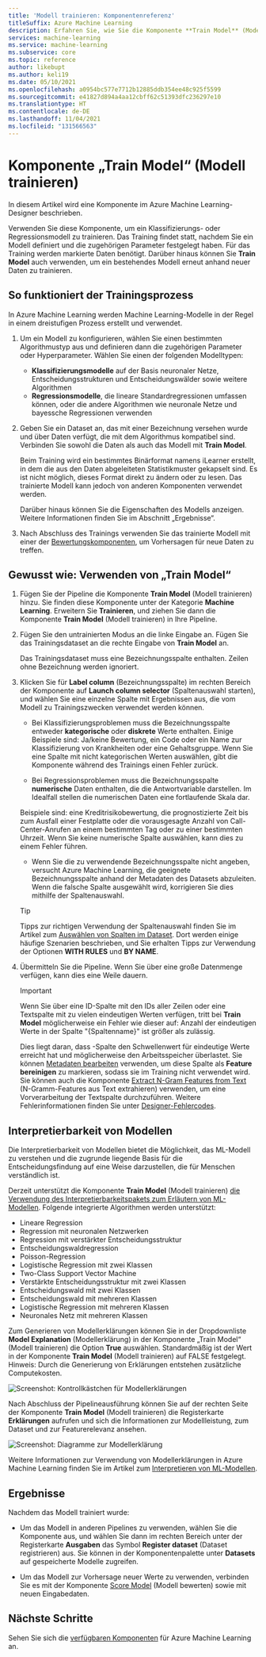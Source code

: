 ```yaml
---
title: 'Modell trainieren: Komponentenreferenz'
titleSuffix: Azure Machine Learning
description: Erfahren Sie, wie Sie die Komponente **Train Model** (Modell trainieren) in Azure Machine Learning zum Trainieren eines Klassifizierungs- oder Regressionsmodells verwenden.
services: machine-learning
ms.service: machine-learning
ms.subservice: core
ms.topic: reference
author: likebupt
ms.author: keli19
ms.date: 05/10/2021
ms.openlocfilehash: a0954bc577e7712b12885ddb354ee48c925f5599
ms.sourcegitcommit: e41827d894a4aa12cbff62c51393dfc236297e10
ms.translationtype: HT
ms.contentlocale: de-DE
ms.lasthandoff: 11/04/2021
ms.locfileid: "131566563"
---
```

# <a name="train-model-component"></a>Komponente „Train Model“ (Modell trainieren)

In diesem Artikel wird eine Komponente im Azure Machine Learning-Designer beschrieben.

Verwenden Sie diese Komponente, um ein Klassifizierungs- oder Regressionsmodell zu trainieren. Das Training findet statt, nachdem Sie ein Modell definiert und die zugehörigen Parameter festgelegt haben. Für das Training werden markierte Daten benötigt. Darüber hinaus können Sie **Train Model** auch verwenden, um ein bestehendes Modell erneut anhand neuer Daten zu trainieren. 

## <a name="how-the-training-process-works"></a>So funktioniert der Trainingsprozess

In Azure Machine Learning werden Machine Learning-Modelle in der Regel in einem dreistufigen Prozess erstellt und verwendet. 

1. Um ein Modell zu konfigurieren, wählen Sie einen bestimmten Algorithmustyp aus und definieren dann die zugehörigen Parameter oder Hyperparameter. Wählen Sie einen der folgenden Modelltypen: 

    + **Klassifizierungsmodelle** auf der Basis neuronaler Netze, Entscheidungsstrukturen und Entscheidungswälder sowie weitere Algorithmen
    + **Regressionsmodelle**, die lineare Standardregressionen umfassen können, oder die andere Algorithmen wie neuronale Netze und bayessche Regressionen verwenden  

2. Geben Sie ein Dataset an, das mit einer Bezeichnung versehen wurde und über Daten verfügt, die mit dem Algorithmus kompatibel sind. Verbinden Sie sowohl die Daten als auch das Modell mit **Train Model**.

    Beim Training wird ein bestimmtes Binärformat namens iLearner erstellt, in dem die aus den Daten abgeleiteten Statistikmuster gekapselt sind. Es ist nicht möglich, dieses Format direkt zu ändern oder zu lesen. Das trainierte Modell kann jedoch von anderen Komponenten verwendet werden. 
    
    Darüber hinaus können Sie die Eigenschaften des Modells anzeigen. Weitere Informationen finden Sie im Abschnitt „Ergebnisse“.

3. Nach Abschluss des Trainings verwenden Sie das trainierte Modell mit einer der [Bewertungskomponenten](./score-model.md), um Vorhersagen für neue Daten zu treffen.

## <a name="how-to-use-train-model"></a>Gewusst wie: Verwenden von „Train Model“ 
    
1. Fügen Sie der Pipeline die Komponente **Train Model** (Modell trainieren) hinzu.  Sie finden diese Komponente unter der Kategorie **Machine Learning**. Erweitern Sie **Trainieren**, und ziehen Sie dann die Komponente **Train Model** (Modell trainieren) in Ihre Pipeline.
  
1.  Fügen Sie den untrainierten Modus an die linke Eingabe an. Fügen Sie das Trainingsdataset an die rechte Eingabe von **Train Model** an.

    Das Trainingsdataset muss eine Bezeichnungsspalte enthalten. Zeilen ohne Bezeichnung werden ignoriert.
  
1.  Klicken Sie für **Label column** (Bezeichnungsspalte) im rechten Bereich der Komponente auf **Launch column selector** (Spaltenauswahl starten), und wählen Sie eine einzelne Spalte mit Ergebnissen aus, die vom Modell zu Trainingszwecken verwendet werden können.
  
    - Bei Klassifizierungsproblemen muss die Bezeichnungsspalte entweder **kategorische** oder **diskrete** Werte enthalten. Einige Beispiele sind: Ja/keine Bewertung, ein Code oder ein Name zur Klassifizierung von Krankheiten oder eine Gehaltsgruppe.  Wenn Sie eine Spalte mit nicht kategorischen Werten auswählen, gibt die Komponente während des Trainings einen Fehler zurück.
  
    -   Bei Regressionsproblemen muss die Bezeichnungsspalte **numerische** Daten enthalten, die die Antwortvariable darstellen. Im Idealfall stellen die numerischen Daten eine fortlaufende Skala dar. 
    
    Beispiele sind: eine Kreditrisikobewertung, die prognostizierte Zeit bis zum Ausfall einer Festplatte oder die vorausgesagte Anzahl von Call-Center-Anrufen an einem bestimmten Tag oder zu einer bestimmten Uhrzeit.  Wenn Sie keine numerische Spalte auswählen, kann dies zu einem Fehler führen.
  
    -   Wenn Sie die zu verwendende Bezeichnungsspalte nicht angeben, versucht Azure Machine Learning, die geeignete Bezeichnungsspalte anhand der Metadaten des Datasets abzuleiten. Wenn die falsche Spalte ausgewählt wird, korrigieren Sie dies mithilfe der Spaltenauswahl.
  
    > [!TIP] 
    > Tipps zur richtigen Verwendung der Spaltenauswahl finden Sie im Artikel zum [Auswählen von Spalten im Dataset](./select-columns-in-dataset.md). Dort werden einige häufige Szenarien beschrieben, und Sie erhalten Tipps zur Verwendung der Optionen **WITH RULES** und **BY NAME**.
  
1.  Übermitteln Sie die Pipeline. Wenn Sie über eine große Datenmenge verfügen, kann dies eine Weile dauern.

    > [!IMPORTANT] 
    > Wenn Sie über eine ID-Spalte mit den IDs aller Zeilen oder eine Textspalte mit zu vielen eindeutigen Werten verfügen, tritt bei **Train Model** möglicherweise ein Fehler wie dieser auf: Anzahl der eindeutigen Werte in der Spalte "{Spaltenname}" ist größer als zulässig.
    >
    > Dies liegt daran, dass -Spalte den Schwellenwert für eindeutige Werte erreicht hat und möglicherweise den Arbeitsspeicher überlastet. Sie können [Metadaten bearbeiten](edit-metadata.md) verwenden, um diese Spalte als **Feature bereinigen** zu markieren, sodass sie im Training nicht verwendet wird. Sie können auch die Komponente [Extract N-Gram Features from Text](extract-n-gram-features-from-text.md) (N-Gramm-Features aus Text extrahieren) verwenden, um eine Vorverarbeitung der Textspalte durchzuführen. Weitere Fehlerinformationen finden Sie unter [Designer-Fehlercodes](././designer-error-codes.md).

## <a name="model-interpretability"></a>Interpretierbarkeit von Modellen

Die Interpretierbarkeit von Modellen bietet die Möglichkeit, das ML-Modell zu verstehen und die zugrunde liegende Basis für die Entscheidungsfindung auf eine Weise darzustellen, die für Menschen verständlich ist.

Derzeit unterstützt die Komponente **Train Model** (Modell trainieren) [die Verwendung des Interpretierbarkeitspakets zum Erläutern von ML-Modellen](../how-to-machine-learning-interpretability-aml.md#generate-feature-importance-values-via-remote-runs). Folgende integrierte Algorithmen werden unterstützt:

- Lineare Regression
- Regression mit neuronalen Netzwerken
- Regression mit verstärkter Entscheidungsstruktur
- Entscheidungswaldregression
- Poisson-Regression
- Logistische Regression mit zwei Klassen
- Two-Class Support Vector Machine
- Verstärkte Entscheidungsstruktur mit zwei Klassen
- Entscheidungswald mit zwei Klassen
- Entscheidungswald mit mehreren Klassen
- Logistische Regression mit mehreren Klassen
- Neuronales Netz mit mehreren Klassen

Zum Generieren von Modellerklärungen können Sie in der Dropdownliste **Model Explanation** (Modellerklärung) in der Komponente „Train Model“ (Modell trainieren) die Option **True** auswählen. Standardmäßig ist der Wert in der Komponente **Train Model** (Modell trainieren) auf FALSE festgelegt. Hinweis: Durch die Generierung von Erklärungen entstehen zusätzliche Computekosten.

![Screenshot: Kontrollkästchen für Modellerklärungen](./media/module/train-model-explanation-checkbox.png)

Nach Abschluss der Pipelineausführung können Sie auf der rechten Seite der Komponente **Train Model** (Modell trainieren) die Registerkarte **Erklärungen** aufrufen und sich die Informationen zur Modellleistung, zum Dataset und zur Featurerelevanz ansehen.

![Screenshot: Diagramme zur Modellerklärung](./media/module/train-model-explanations-tab.gif)

Weitere Informationen zur Verwendung von Modellerklärungen in Azure Machine Learning finden Sie im Artikel zum [Interpretieren von ML-Modellen](../how-to-machine-learning-interpretability-aml.md#generate-feature-importance-values-via-remote-runs).

## <a name="results"></a>Ergebnisse

Nachdem das Modell trainiert wurde:


+ Um das Modell in anderen Pipelines zu verwenden, wählen Sie die Komponente aus, und wählen Sie dann im rechten Bereich unter der Registerkarte **Ausgaben** das Symbol **Register dataset** (Dataset registrieren) aus. Sie können in der Komponentenpalette unter **Datasets** auf gespeicherte Modelle zugreifen.

+ Um das Modell zur Vorhersage neuer Werte zu verwenden, verbinden Sie es mit der Komponente [Score Model](./score-model.md) (Modell bewerten) sowie mit neuen Eingabedaten.


## <a name="next-steps"></a>Nächste Schritte

Sehen Sie sich die [verfügbaren Komponenten](component-reference.md) für Azure Machine Learning an.